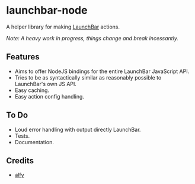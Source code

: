 # launchbar-node

A helper library for making [LaunchBar](https://www.obdev.at/products/launchbar/index.html) actions.

_Note: A heavy work in progress, things change and break incessantly._

## Features

- Aims to offer NodeJS bindings for the entire LaunchBar JavaScript API.
- Tries to be as syntactically similar as reasonably possible to LaunchBar's own JS API.
- Easy caching.
- Easy action config handling.

## To Do

- Loud error handling with output directly LaunchBar.
- Tests.
- Documentation.

## Credits

- [alfy](https://github.com/sindresorhus/alfy/)
